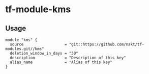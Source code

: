 # tf-module-kms

## Usage

```
module "kms" {
  source                  = "git::https://github.com/nakt/tf-modules.git//kms"
  deletion_window_in_days = "30"
  description             = "Description of this key"
  alias_name              = "Alias of this key"
}
```
<!-- BEGINNING OF PRE-COMMIT-TERRAFORM DOCS HOOK -->
<!-- END OF PRE-COMMIT-TERRAFORM DOCS HOOK -->
